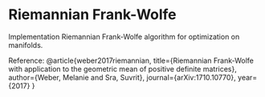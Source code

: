 # Riemannian Frank-Wolfe
Implementation Riemannian Frank-Wolfe algorithm for optimization on manifolds.

Reference:
@article{weber2017riemannian,
  title={Riemannian Frank-Wolfe with application to the geometric mean of positive definite matrices},
  author={Weber, Melanie and Sra, Suvrit},
  journal={arXiv:1710.10770},
  year={2017}
}
